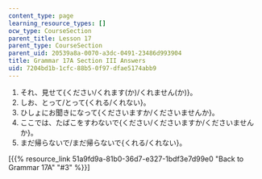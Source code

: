 ```yaml
---
content_type: page
learning_resource_types: []
ocw_type: CourseSection
parent_title: Lesson 17
parent_type: CourseSection
parent_uid: 20539a8a-0070-a3dc-0491-23486d993904
title: Grammar 17A Section III Answers
uid: 7204bd1b-1cfc-88b5-0f97-dfae5174abb9
---
```


1.  それ、見せて{ください/くれます(か)/くれません(か)}。
2.  しお、とって/とって{くれる/くれない}。
3.  ひしょにお聞きになって{くださいますか/くださいませんか}。
4.  ここでは、たばこをすわないで{ください/くださいますか/くださいませんか}。
5.  まだ帰らないで/まだ帰らないで{くれる/くれない}。

\[{{% resource_link 51a9fd9a-81b0-36d7-e327-1bdf3e7d99e0 "Back to Grammar 17A" "#3" %}}\]